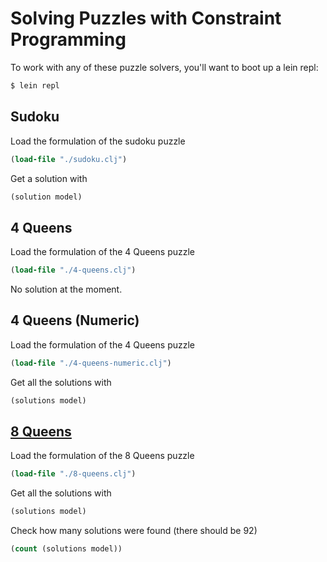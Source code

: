 # Solving Puzzles with Constraint Programming

To work with any of these puzzle solvers, you'll want to boot up a lein
repl:

```bash
$ lein repl
```

## Sudoku

Load the formulation of the sudoku puzzle

```clojure
(load-file "./sudoku.clj")
```

Get a solution with

```clojure
(solution model)
```

## 4 Queens

Load the formulation of the 4 Queens puzzle

```clojure
(load-file "./4-queens.clj")
```

No solution at the moment.

## 4 Queens (Numeric)

Load the formulation of the 4 Queens puzzle

```clojure
(load-file "./4-queens-numeric.clj")
```

Get all the solutions with

```clojure
(solutions model)
```

## [8 Queens](https://en.wikipedia.org/wiki/Eight_queens_puzzle)

Load the formulation of the 8 Queens puzzle

```clojure
(load-file "./8-queens.clj")
```

Get all the solutions with

```clojure
(solutions model)
```

Check how many solutions were found (there should be 92)

```clojure
(count (solutions model))
```
